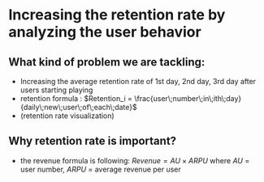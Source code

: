 # Increasing the retention rate by analyzing the user behavior

## What kind of problem we are tackling: 
- Increasing the average retention rate of 1st day, 2nd day, 3rd day after users starting playing
- retention formula : $Retention_i = \frac{user\;number\;in\;ith\;day}{daily\;new\;user\;of\;each\;date}$
- (retention rate visualization)

## Why retention rate is important?
- the revenue formula is following: $Revenue = AU \times ARPU$
where $AU$ = user number, $ARPU$ = average revenue per user
